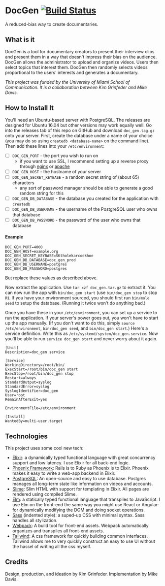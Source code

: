 # DocGen [![Build Status](https://travis-ci.com/the-mikedavis/doc_gen.svg?branch=master)](https://travis-ci.com/the-mikedavis/doc_gen)

A reduced-bias way to create documentaries.

## What is it

DocGen is a tool for documentary creators to present their interview clips and
present them in a way that doesn't impress their bias on the audience. DocGen
allows the administrator to upload and organize videos. Users then select
topics that interest them. DocGen then randomly selects videos proportional
to the users' interests and generates a documentary.

_This project was funded by the University of Miami School of Communication. It
is a collaboration between Kim Grinfeder and Mike Davis._

## How to Install It

You'll need an Ubuntu-based server with PostgreSQL. The releases are designed
for Ubuntu 16.04 but other versions may work equally well. Go into the releases
tab of this repo on GitHub and download `doc_gen.tag.gz` onto your server.
First, create the database under a name of your choice (you may do so using
`createdb <database-name>` on the command line). Then add these lines into
your `/etc/environment`:

- [ ] `DOC_GEN_PORT` - the port you wish to run on
  - if you want to use SSL, I recommend setting up a reverse proxy through [nginx](https://docs.nginx.com/nginx/admin-guide/web-server/reverse-proxy/) or [apache](https://httpd.apache.org/docs/2.4/howto/reverse_proxy.html)
- [ ] `DOC_GEN_HOST` - the hostname of your server
- [ ] `DOC_GEN_SECRET_KEYBASE` - a random secret string of (about 65) characters
  - any sort of password manager should be able to generate a good random string for this
- [ ] `DOC_GEN_DB_DATABASE` - the database you created for the application with `createdb`
- [ ] `DOC_GEN_DB_USERNAME` - the username of the PostgreSQL user who owns that database
- [ ] `DOC_GEN_DB_PASSWORD` - the password of the user who owns that database

#### Example

```
DOC_GEN_PORT=4000
DOC_GEN_HOST=example.org
DOC_GEN_SECRET_KEYBASE=SKtholekarcoekhoe
DOC_GEN_DB_DATABASE=doc_gen_prod
DOC_GEN_DB_USERNAME=postgres
DOC_GEN_DB_PASSWORD=postgres
```

But replace these values as described above.

Now extract the application. Use `tar xzf doc_gen.tar.gz` to extract it. You can
now run the app with `bin/doc_gen start` (use `bin/doc_gen stop` to stop it).
If you have your environment sourced, you should first run `bin/mole seed` to
setup the database. (Running it twice won't do anything bad.)

Once you have these in your `/etc/environment`, you can set up a service to run
the application. If your server's power goes out, you won't have to start up
the app manually. (If you don't want to do this, simply `source
/etc/environment`, `bin/doc_gen seed`, and `bin/doc_gen start`.) Here's a
service definition. Write this as `/etc/systemd/system/doc_gen.service`. Now
you'll be able to run `service doc_gen start` and never worry about it again.

```
[Unit]
Description=doc_gen service

[Service]
WorkingDirectory=/root/bin/
ExecStart=/root/bin/doc_gen start
ExecStop=/root/bin/doc_gen stop
Restart=always
StandardOutput=syslog
StandardError=syslog
SyslogIdentifier=doc_gen
User=root
RemainAfterExit=yes

EnvironmentFile=/etc/environment

[Install]
WantedBy=multi-user.target
```

## Technologies

This project uses some cool new tech:

* [Elixir](https://elixir-lang.org/): a dynamically typed functional language with great concurrency support and low latency. I use Elixir for all back-end logic.
* [Phoenix Framework](https://phoenixframework.org/): Rails is to Ruby as Phoenix is to Elixir. Phoenix makes it easy to write a web-app backend in Elixir.
* [PostgreSQL](https://www.postgresql.org/): An open-source and easy to use database. Postgres manages all long-term state like information on videos and accounts.
* [Slime](https://slime-lang.com/): Slim HTML with support for templating in Elixir. All pages are rendered using compiled Slime.
* [Elm](https://elm-lang.org/): a statically typed functional language that transpiles to JavaScript. I use Elm on the front-end the same way you might use React or Angular: for dynamically modifying the DOM and doing socket operations.
* [Sass](http://sass-lang.com/documentation/file.INDENTED_SYNTAX.html) (indented style): a suped-up CSS with minimal syntax. Sass handles all stylization.
* [Webpack](https://webpack.js.org/): A build tool for front-end assets. Webpack automatically organizes and transpiles all front-end assets.
* [Tailwind](https://tailwindcss.com/docs/what-is-tailwind/): A css framework for quickly building common interfaces. Tailwind allows me to very quickly construct an easy to use UI without the hassel of writing all the css myself.

## Credits

Design, production, and ideation by Kim Grinfeder. Implementation by Mike Davis.
